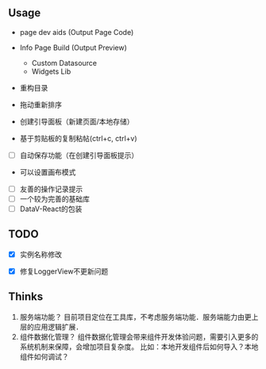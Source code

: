 ## Usage

- page dev aids (Output Page Code)
- Info Page Build (Output Preview)
  - Custom Datasource
  - Widgets Lib


- 重构目录
- 拖动重新排序
- 创建引导面板（新建页面/本地存储）
- 基于剪贴板的复制粘帖(ctrl+c, ctrl+v)
- [ ] 自动保存功能（在创建引导面板提示）
- 可以设置画布模式
- [ ] 友善的操作记录提示
- [ ] 一个较为完善的基础库
- [ ] DataV-React的包装

## TODO
- [x] 实例名称修改
- [x] 修复LoggerView不更新问题


## Thinks

1. 服务端功能？
  目前项目定位在工具库，不考虑服务端功能．服务端能力由更上层的应用逻辑扩展．
2. 组件数据化管理？
  组件数据化管理会带来组件开发体验问题，需要引入更多的系统机制来保障，会增加项目复杂度。
  比如：本地开发组件后如何导入？本地组件如何调试？